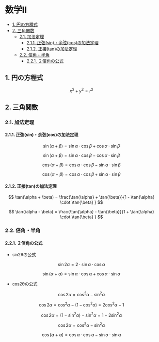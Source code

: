 # 数学Ⅱ
- [1. 円の方程式](#1-円の方程式)
- [2. 三角関数](#2-三角関数)
  - [2.1. 加法定理](#21-加法定理)
    - [2.1.1. 正弦(sin)・余弦(cos)の加法定理](#211-正弦sin余弦cosの加法定理)
    - [2.1.2. 正接(tan)の加法定理](#212-正接tanの加法定理)
  - [2.2. 倍角・半角](#22-倍角半角)
    - [2.2.1. ２倍角の公式](#221-２倍角の公式)


## 1. 円の方程式
$$
x^{2} + y^{2} = r^{2}
$$


## 2. 三角関数
### 2.1. 加法定理

#### 2.1.1. 正弦(sin)・余弦(cos)の加法定理

$$
\sin(\alpha + \beta) = \sin{\alpha} \cdot \cos{\beta} + \cos{\alpha} \cdot \sin{\beta}
$$

$$
\sin(\alpha + \beta) = \sin{\alpha} \cdot \cos{\beta} - \cos{\alpha} \cdot \sin{\beta}
$$

$$
\cos(\alpha + \beta) = \cos{\alpha} \cdot \cos{\beta} - \sin{\alpha} \cdot \sin{\beta}
$$

$$
\cos(\alpha - \beta) = \cos{\alpha} \cdot \cos{\beta} + \sin{\alpha} \cdot \sin{\beta}
$$

#### 2.1.2. 正接(tan)の加法定理

$$
\tan(\alpha + \beta) = \frac{\tan{\alpha} + \tan{\beta}}{1 - \tan{\alpha} \cdot \tan{\beta} }
$$

$$
\tan(\alpha - \beta) = \frac{\tan{\alpha} - \tan{\beta}}{1 + \tan{\alpha} \cdot \tan{\beta} }
$$

### 2.2. 倍角・半角

#### 2.2.1. ２倍角の公式


- sin2θの公式

$$
\sin{2\alpha} = 2 \cdot \sin{\alpha} \cdot \cos{\alpha}
$$

$$
\sin(\alpha + \alpha) = \sin{\alpha} \cdot \cos{\alpha} + \cos{\alpha} \cdot \sin{\alpha}
$$

- cos2θの公式

$$
\cos{2\alpha} = \cos^2{\alpha}  - \sin^2{\alpha}
$$

$$
\cos{2\alpha} = \cos^2{\alpha}  - (1 - \cos^{2}{\alpha}) = 2 \cos^{2}{\alpha} -1
$$

$$
\cos{2\alpha} = (1 - \sin^{2}{\alpha}) - \sin^2{\alpha} = 1 - 2 \sin^{2}{\alpha}
$$

$$
\cos{2\alpha} = \cos^2{\alpha}  - \sin^2{\alpha}
$$

$$
\cos(\alpha + \alpha) = \cos{\alpha} \cdot \cos{\alpha} - \sin{\alpha} \cdot \sin{\alpha}
$$
